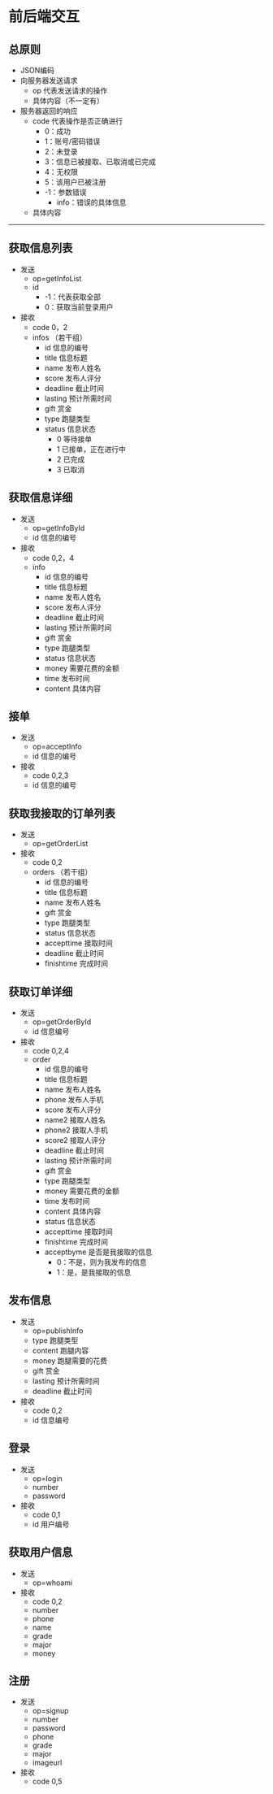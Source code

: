 # 前后端交互
## 总原则
- JSON编码
- 向服务器发送请求
    - op 代表发送请求的操作
    - 具体内容（不一定有）
- 服务器返回的响应
    - code 代表操作是否正确进行
        - 0：成功
        - 1：账号/密码错误
        - 2：未登录
        - 3：信息已被接取、已取消或已完成
        - 4：无权限
        - 5：该用户已被注册
        - -1：参数错误
            - info：错误的具体信息
    - 具体内容

---
## 获取信息列表
- 发送
    - op=getInfoList
    - id
        - -1：代表获取全部
        - 0：获取当前登录用户
- 接收
    - code 0，2
    - infos （若干组）
        - id 信息的编号
        - title 信息标题
        - name 发布人姓名
        - score 发布人评分
        - deadline 截止时间
        - lasting 预计所需时间
        - gift 赏金
        - type 跑腿类型
        - status 信息状态
            - 0 等待接单
            - 1 已接单，正在进行中
            - 2 已完成
            - 3 已取消
## 获取信息详细
- 发送
    - op=getInfoById
    - id 信息的编号
- 接收
    - code 0,2，4
    - info
        - id 信息的编号
        - title 信息标题
        - name 发布人姓名
        - score 发布人评分
        - deadline 截止时间
        - lasting 预计所需时间
        - gift 赏金
        - type 跑腿类型
        - status 信息状态
        - money 需要花费的金额
        - time 发布时间
        - content 具体内容
## 接单
- 发送
    - op=acceptInfo
    - id 信息的编号
- 接收
    - code 0,2,3
    - id 信息的编号
## 获取我接取的订单列表
- 发送
    - op=getOrderList
- 接收
    - code 0,2
    - orders （若干组）
        - id 信息的编号
        - title 信息标题
        - name 发布人姓名
        - gift 赏金
        - type 跑腿类型
        - status 信息状态
        - accepttime 接取时间
        - deadline 截止时间
        - finishtime 完成时间
## 获取订单详细
- 发送
    - op=getOrderById
    - id 信息编号
- 接收
    - code 0,2,4
    - order
        - id 信息的编号
        - title 信息标题
        - name 发布人姓名
        - phone 发布人手机
        - score 发布人评分
        - name2 接取人姓名
        - phone2 接取人手机
        - score2 接取人评分
        - deadline 截止时间
        - lasting 预计所需时间
        - gift 赏金
        - type 跑腿类型
        - money 需要花费的金额
        - time 发布时间
        - content 具体内容
        - status 信息状态
        - accepttime 接取时间
        - finishtime 完成时间
        - acceptbyme 是否是我接取的信息
            - 0：不是，则为我发布的信息
            - 1：是，是我接取的信息
## 发布信息
- 发送
    - op=publishInfo
    - type 跑腿类型
    - content 跑腿内容
    - money 跑腿需要的花费
    - gift 赏金
    - lasting 预计所需时间
    - deadline 截止时间
- 接收
    - code 0,2
    - id 信息编号
## 登录
- 发送
    - op=login
    - number
    - password
- 接收
    - code 0,1
    - id 用户编号
## 获取用户信息
- 发送
    - op=whoami
- 接收
    - code 0,2
    - number
    - phone
    - name
    - grade
    - major
    - money
## 注册
- 发送
    - op=signup
    - number
    - password
    - phone
    - grade
    - major
    - imageurl
- 接收
    - code 0,5